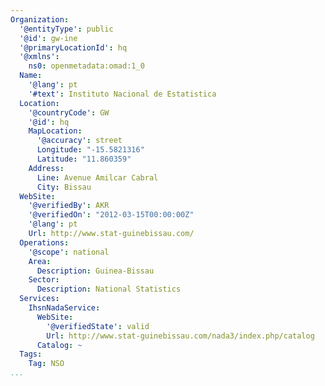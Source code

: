 ```yaml
---
Organization:
  '@entityType': public
  '@id': gw-ine
  '@primaryLocationId': hq
  '@xmlns':
    ns0: openmetadata:omad:1_0
  Name:
    '@lang': pt
    '#text': Instituto Nacional de Estatistica
  Location:
    '@countryCode': GW
    '@id': hq
    MapLocation:
      '@accuracy': street
      Longitude: "-15.5821316"
      Latitude: "11.860359"
    Address:
      Line: Avenue Amilcar Cabral
      City: Bissau
  WebSite:
    '@verifiedBy': AKR
    '@verifiedOn': "2012-03-15T00:00:00Z"
    '@lang': pt
    Url: http://www.stat-guinebissau.com/
  Operations:
    '@scope': national
    Area:
      Description: Guinea-Bissau
    Sector:
      Description: National Statistics
  Services:
    IhsnNadaService:
      WebSite:
        '@verifiedState': valid
        Url: http://www.stat-guinebissau.com/nada3/index.php/catalog
      Catalog: ~
  Tags:
    Tag: NSO
...
```

